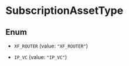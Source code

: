 

# SubscriptionAssetType

## Enum


* `XF_ROUTER` (value: `"XF_ROUTER"`)

* `IP_VC` (value: `"IP_VC"`)




